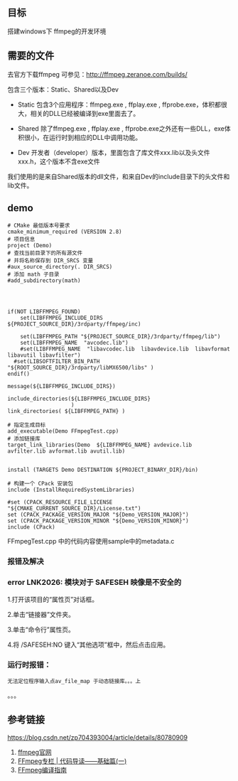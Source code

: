 

## 目标

搭建windows下 ffmpeg的开发环境

## 需要的文件

去官方下载ffmpeg  可参见：http://ffmpeg.zeranoe.com/builds/  

包含三个版本：Static、Shared以及Dev

- Static   包含3个应用程序：ffmpeg.exe , ffplay.exe , ffprobe.exe，体积都很大，相关的DLL已经被编译到exe里面去了。


- Shared  除了ffmpeg.exe , ffplay.exe , ffprobe.exe之外还有一些DLL，exe体积很小，在运行时到相应的DLL中调用功能。


- Dev      开发者（developer）版本，里面包含了库文件xxx.lib以及头文件xxx.h，这个版本不含exe文件
  

我们使用的是来自Shared版本的dll文件，和来自Dev的include目录下的头文件和lib文件。



## demo



```
# CMake 最低版本号要求
cmake_minimum_required (VERSION 2.8)
# 项目信息
project (Demo)
# 查找当前目录下的所有源文件
# 并将名称保存到 DIR_SRCS 变量
#aux_source_directory(. DIR_SRCS)
# 添加 math 子目录
#add_subdirectory(math)




if(NOT LIBFFMPEG_FOUND)
	set(LIBFFMPEG_INCLUDE_DIRS ${PROJECT_SOURCE_DIR}/3rdparty/ffmpeg/inc)
  
	set(LIBFFMPEG_PATH "${PROJECT_SOURCE_DIR}/3rdparty/ffmpeg/lib")
    set(LIBFFMPEG_NAME  "avcodec.lib")
    #set(LIBFFMPEG_NAME  "libavcodec.lib  libavdevice.lib  libavformat libavutil libavfilter")
  #set(LIBSOFTFILTER_BIN_PATH "${ROOT_SOURCE_DIR}/3rdparty/libMX6500/libs" )
endif()

message(${LIBFFMPEG_INCLUDE_DIRS})

include_directories(${LIBFFMPEG_INCLUDE_DIRS} 
					)
link_directories( ${LIBFFMPEG_PATH} )

# 指定生成目标 
add_executable(Demo FFmpegTest.cpp)
# 添加链接库
target_link_libraries(Demo  ${LIBFFMPEG_NAME} avdevice.lib avfilter.lib avformat.lib avutil.lib)


install (TARGETS Demo DESTINATION ${PROJECT_BINARY_DIR}/bin)

# 构建一个 CPack 安装包
include (InstallRequiredSystemLibraries)

#set (CPACK_RESOURCE_FILE_LICENSE  "${CMAKE_CURRENT_SOURCE_DIR}/License.txt")
set (CPACK_PACKAGE_VERSION_MAJOR "${Demo_VERSION_MAJOR}")
set (CPACK_PACKAGE_VERSION_MINOR "${Demo_VERSION_MINOR}")
include (CPack)
```



FFmpegTest.cpp 中的代码内容使用sample中的metadata.c





### 报错及解决

### error LNK2026: 模块对于 SAFESEH 映像是不安全的

1.打开该项目的“属性页”对话框。

2.单击“链接器”文件夹。

3.单击“命令行”属性页。

4.将 /SAFESEH:NO 键入“其他选项”框中，然后点击应用。



### 运行时报错：

```
无法定位程序输入点av_file_map 于动态链接库。。。上
```

。。。



## 参考链接

https://blog.csdn.net/zp704393004/article/details/80780909



1. [ffmpeg官网](http://ffmpeg.org/)
2. [FFmpeg专栏 | 代码导读——基础篇(一) ](http://www.livevideostack.com/portal.php?mod=view&aid=65)
3. [FFmpeg编译指南](https://trac.ffmpeg.org/wiki/CompilationGuide)

